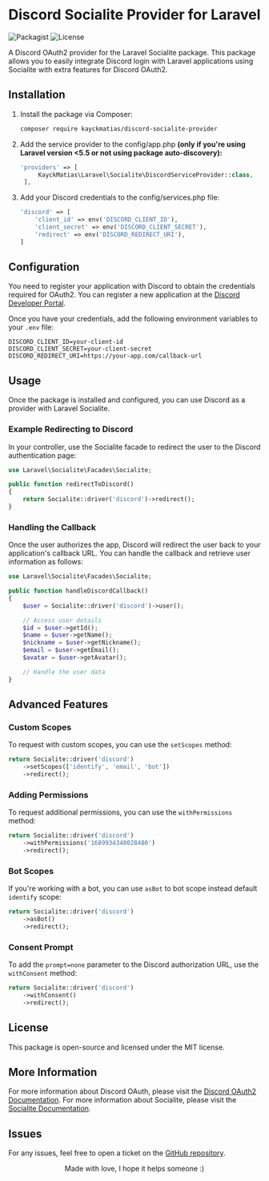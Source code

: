 # Discord Socialite Provider for Laravel

![Packagist](https://img.shields.io/packagist/v/kayckmatias/discord-socialite-provider)
![License](https://img.shields.io/packagist/l/kayckmatias/discord-socialite-provider)

A Discord OAuth2 provider for the Laravel Socialite package. This package allows you to easily integrate Discord login with Laravel applications using Socialite with extra features for Discord OAuth2.

## Installation
1. Install the package via Composer:

   ```bash
   composer require kayckmatias/discord-socialite-provider
   ```

2. Add the service provider to the config/app.php **(only if you're using Laravel version <5.5 or not using package auto-discovery):**

   ```php
   'providers' => [
        KayckMatias\Laravel\Socialite\DiscordServiceProvider::class,
    ],
   ```

3. Add your Discord credentials to the config/services.php file:

    ```php
    'discord' => [
        'client_id' => env('DISCORD_CLIENT_ID'),
        'client_secret' => env('DISCORD_CLIENT_SECRET'),
        'redirect' => env('DISCORD_REDIRECT_URI'),
    ]
    ```

## Configuration
You need to register your application with Discord to obtain the credentials required for OAuth2. You can register a new application at the [Discord Developer Portal](https://discord.com/developers/applications).

Once you have your credentials, add the following environment variables to your `.env` file:

```env
DISCORD_CLIENT_ID=your-client-id
DISCORD_CLIENT_SECRET=your-client-secret
DISCORD_REDIRECT_URI=https://your-app.com/callback-url
```

## Usage
Once the package is installed and configured, you can use Discord as a provider with Laravel Socialite.

### Example Redirecting to Discord
In your controller, use the Socialite facade to redirect the user to the Discord authentication page:

```php
use Laravel\Socialite\Facades\Socialite;

public function redirectToDiscord()
{
    return Socialite::driver('discord')->redirect();
}
```

### Handling the Callback
Once the user authorizes the app, Discord will redirect the user back to your application's callback URL. You can handle the callback and retrieve user information as follows:

```php
use Laravel\Socialite\Facades\Socialite;

public function handleDiscordCallback()
{
    $user = Socialite::driver('discord')->user();

    // Access user details
    $id = $user->getId();
    $name = $user->getName();
    $nickname = $user->getNickname();
    $email = $user->getEmail();
    $avatar = $user->getAvatar();

    // Handle the user data
}
```

## Advanced Features

### Custom Scopes
To request with custom scopes, you can use the `setScopes` method:

```php
return Socialite::driver('discord')
    ->setScopes(['identify', 'email', 'bot'])
    ->redirect();
```

### Adding Permissions
To request additional permissions, you can use the `withPermissions` method:

```php
return Socialite::driver('discord')
    ->withPermissions('1689934340028480')
    ->redirect();
```

### Bot Scopes
If you're working with a bot, you can use `asBot` to bot scope instead default `identify` scope:

```php
return Socialite::driver('discord')
    ->asBot()
    ->redirect();
```

### Consent Prompt
To add the `prompt=none` parameter to the Discord authorization URL, use the `withConsent` method:

```php
return Socialite::driver('discord')
    ->withConsent()
    ->redirect();
```

## License
This package is open-source and licensed under the MIT license.


## More Information
For more information about Discord OAuth, please visit the [Discord OAuth2 Documentation](https://discord.com/developers/docs/topics/oauth2).
For more information about Socialite, please visit the [Socialite Documentation](https://laravel.com/docs/socialite).

## Issues
For any issues, feel free to open a ticket on the [GitHub repository](https://github.com/KayckMatias/discord-socialite-provider/issues).

<center>Made with love, I hope it helps someone :)</center>